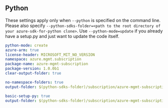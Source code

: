 ## Python

These settings apply only when `--python` is specified on the command line.
Please also specify `--python-sdks-folder=<path to the root directory of your azure-sdk-for-python clone>`.
Use `--python-mode=update` if you already have a setup.py and just want to update the code itself.


``` yaml $(python)
python-mode: create
azure-arm: true
license-header: MICROSOFT_MIT_NO_VERSION
namespace: azure.mgmt.subscription
package-name: azure-mgmt-subscription
package-version: 1.0.0b1
clear-output-folder: true
```

``` yaml $(python) && $(python-mode) == 'update'
no-namespace-folders: true
output-folder: $(python-sdks-folder)/subscription/azure-mgmt-subscription/azure/mgmt/subscription
```
``` yaml $(python) && $(python-mode) == 'create'
basic-setup-py: true
output-folder: $(python-sdks-folder)/subscription/azure-mgmt-subscription
```
